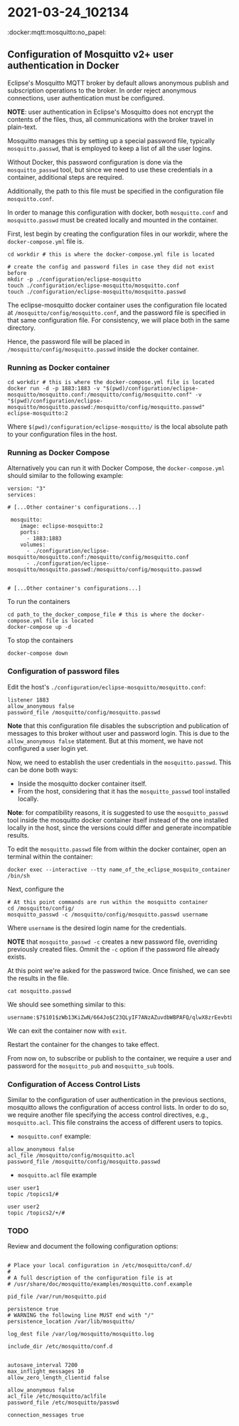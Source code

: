 # 2021-03-24_102134
:docker:mqtt:mosquitto:no_papel:

## Configuration of Mosquitto v2+ user authentication in Docker

Eclipse's Mosquitto MQTT broker by default allows anonymous publish and
subscription operations to the broker. In order reject anonymous connections,
user authentication must be configured. 

**NOTE**: user authentication in Eclipse's Mosquitto does not encrypt the
contents of the files, thus, all communications with the broker travel in
plain-text.

Mosquitto manages this by setting up a special password file, typically
`mosquitto.passwd`, that is employed to keep a list of all the user logins.

Without Docker, this password configuration is done via the `mosquitto_passwd`
tool, but since we need to use these credentials in a container, additional
steps are required.

Additionally, the path to this file must be specified in the configuration file
`mosquitto.conf`.

In order to manage this configuration with docker, both `mosquitto.conf` and
`mosquitto.passwd` must be created locally and mounted in the container.

First, lest begin by creating the configuration files in our workdir, where the
`docker-compose.yml` file is.


```
cd workdir # this is where the docker-compose.yml file is located

# create the config and password files in case they did not exist before
mkdir -p ./configuration/eclipse-mosquitto
touch ./configuration/eclipse-mosquitto/mosquitto.conf
touch ./configuration/eclipse-mosquitto/mosquitto.passwd
```

The eclipse-mosquitto docker container uses the configuration file 
located at `/mosquitto/config/mosquitto.conf`, and the password file is
specified in that same configuration file. For consistency, we will place both in the same directory.

Hence, the password file will be placed in `/mosquitto/config/mosquitto.passwd`
inside the docker container.

### Running as Docker container

```
cd workdir # this is where the docker-compose.yml file is located
docker run -d -p 1883:1883 -v "$(pwd)/configuration/eclipse-mosquitto/mosquitto.conf:/mosquitto/config/mosquitto.conf" -v "$(pwd)/configuration/eclipse-mosquitto/mosquitto.passwd:/mosquitto/config/mosquitto.passwd" eclipse-mosquitto:2
```

Where `$(pwd)/configuration/eclipse-mosquitto/` is the local absolute path to your configuration files in the host.

### Running as Docker Compose

Alternatively you can run it with Docker Compose, the `docker-compose.yml` should similar to the following example:

```
version: "3"
services:

# [...Other container's configurations...]

 mosquitto:
    image: eclipse-mosquitto:2
    ports:
      - 1883:1883
    volumes:
      - ./configuration/eclipse-mosquitto/mosquitto.conf:/mosquitto/config/mosquitto.conf
      - ./configuration/eclipse-mosquitto/mosquitto.passwd:/mosquitto/config/mosquitto.passwd
		
		
# [...Other container's configurations...]
```
To run the containers

```
cd path_to_the_docker_compose_file # this is where the docker-compose.yml file is located
docker-compose up -d
```

To stop the containers

```
docker-compose down
```


### Configuration of password files

Edit the  host's `./configuration/eclipse-mosquitto/mosquitto.conf`:

```
listener 1883
allow_anonymous false
password_file /mosquitto/config/mosquitto.passwd
```

**Note** that this configuration file disables the subscription and publication
of messages to this broker without user and password login. This is due to the
`allow_anonymous false` statement. But at this moment, we have not configured a
user login yet.

Now, we need to establish the user credentials in the `mosquitto.passwd`. This can be done both ways:

- Inside the mosquitto docker container itself.
- From the host, considering that it has the `mosquitto_passwd` tool installed locally.

**Note**: for compatibility reasons, it is suggested to use the
`mosquitto_passwd` tool inside the mosquitto docker container itself instead of
the one installed locally in the host, since the versions could differ and generate
incompatible results.

To edit the `mosquitto.passwd` file from within the docker container, open an terminal within the container:

```
docker exec --interactive --tty name_of_the_eclipse_mosquito_container /bin/sh
```

Next, configure the 

```
# At this point commands are run within the mosquitto container
cd /mosquitto/config/
mosquitto_passwd -c /mosquitto/config/mosquitto.passwd username
```

Where `username` is the desired login name for the credentials.

**NOTE** that `mosquitto_passwd -c` creates a new password file, overriding
previously created files. Ommit the `-c` option if the password file already
exists.


At this point we're asked for the password twice. Once finished, we can see the results in the file.

```
cat mosquitto.passwd
```
We should see something similar to this:

```
username:$7$101$zWb13KiZwN/664Jo$C23QLyIF7ANzAZuvdbWBPAFQ/qlwX8zrEevbtLwPcavs1cEnPx9w+9hONwx/s5cNrC8b/KoBImXvgPgve9ospw==
```

We can exit the container now with `exit`.

Restart the container for the changes to take effect.

From now on, to subscribe or publish to the container, we require a user and
password for the `mosquitto_pub` and `mosquitto_sub` tools.

### Configuration of Access Control Lists

Similar to the configuration of user authentication in the previous sections,
mosquitto allows the configuration of access control lists.  In order to do so,
we require another file specifying the access control directives, e.g.,
`mosquitto.acl`. This file constrains the access of different users to topics.

- `mosquitto.conf` example:

```
allow_anonymous false
acl_file /mosquitto/config/mosquitto.acl
password_file /mosquitto/config/mosquitto.passwd
```

- `mosquitto.acl` file example

```
user user1
topic /topics1/#

user user2
topic /topics2/+/#
```

### TODO

Review and document the following configuration options:

```

# Place your local configuration in /etc/mosquitto/conf.d/
#
# A full description of the configuration file is at
# /usr/share/doc/mosquitto/examples/mosquitto.conf.example

pid_file /var/run/mosquitto.pid

persistence true
# WARNING the following line MUST end with "/"
persistence_location /var/lib/mosquitto/

log_dest file /var/log/mosquitto/mosquitto.log

include_dir /etc/mosquitto/conf.d

```

```

autosave_interval 7200
max_inflight_messages 10
allow_zero_length_clientid false

allow_anonymous false
acl_file /etc/mosquitto/aclfile
password_file /etc/mosquitto/passwd

connection_messages true

```

